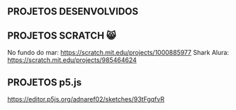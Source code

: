 ## PROJETOS DESENVOLVIDOS

## PROJETOS SCRATCH 😸
No fundo do mar:
https://scratch.mit.edu/projects/1000885977
Shark Alura:
https://scratch.mit.edu/projects/985464624

## PROJETOS p5.js
https://editor.p5js.org/adnaref02/sketches/93tFgqfvR
